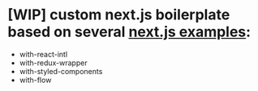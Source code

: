 # [WIP] custom next.js boilerplate based on several [next.js examples](https://github.com/zeit/next.js/tree/canary/examples):

* with-react-intl
* with-redux-wrapper
* with-styled-components
* with-flow
